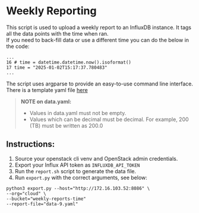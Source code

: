 # Weekly Reporting

This script is used to upload a weekly report to an InfluxDB instance. It tags all the data points with the time when ran.<br>
If you need to back-fill data or use a different time you can do the below in the code:<br>
```
...
16 # time = datetime.datetime.now().isoformat()
17 time = "2025-01-02T15:17:37.780483"
...
```
The script uses argparse to provide an easy-to-use command line interface.<br>
There is a template yaml file [here](data.yaml)

> **NOTE on data.yaml:**
> - Values in data.yaml must not be empty. 
> - Values which can be decimal must be decimal. For example, 200 (TB) must be written as 200.0

## Instructions:

1. Source your openstack cli venv and OpenStack admin credentials.
2. Export your Influx API token as `INFLUXDB_API_TOKEN`
2. Run the `report.sh` script to generate the data file.
3. Run `export.py` with the correct arguments, see below:

```shell
python3 export.py --host="http://172.16.103.52:8086" \
--org="cloud" \
--bucket="weekly-reports-time"
--report-file="data-9.yaml"
```
